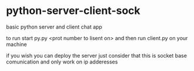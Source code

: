 # python-server-client-sock
basic python server and client chat app 

to run start py.py \<prot number to lisent on\> 
and then run client.py on your machine

if you wish you can deploy the server just consider that this is socket base comunication and only work on ip adderesses 
